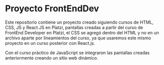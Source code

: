 # Proyecto FrontEndDev
Este repositorio contiene un proyecto creado siguiendo cursos de HTML, CSS, JS y React.JS en Platzi, pantallas creadas a partir del curso de FrontEnd Developer en Platzi, el CSS se  agregó dentro del HTML y no en un archivo aparte por lineamientos del curso, ya que usaremos este mismo proyecto en un curso posterior con React.js.

Con el curso práctico de JavaScript se integraron las pantallas creadas anteriormente creando un sitio web dinámico.
